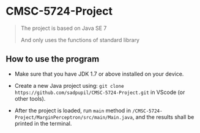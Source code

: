 # CMSC-5724-Project
> The project is based on Java SE 7
>
> And only uses the functions of standard library

## How to use the program
+ Make sure that you have JDK 1.7 or above installed on your device.

+ Create a new Java project using: `git clone https://github.com/sadpupil/CMSC-5724-Project.git` in VScode (or other tools).

+ After the project is loaded, run `main` method in `/CMSC-5724-Project/MarginPerceptron/src/main/Main.java`, and the results shall be printed in the terminal.



